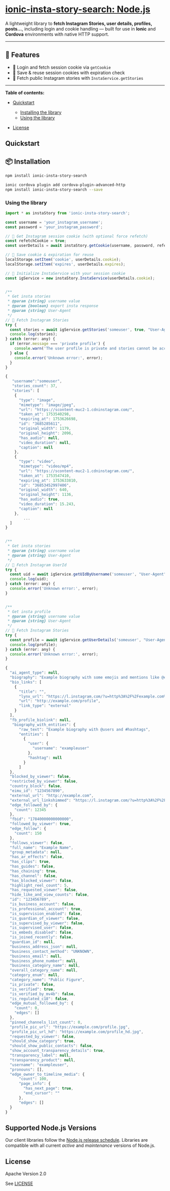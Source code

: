 # [ionic-insta-story-search: Node.js](https://github.com/appit-online/ionic-insta-story-search)

A lightweight library to **fetch Instagram Stories, user details, profiles, posts...**, including login and cookie handling — built for use in **Ionic** and **Cordova** environments with native HTTP support.

---

## 🚀 Features

- 🔐 Login and fetch session cookie via `getCookie`
- 🍪 Save & reuse session cookies with expiration check
- 📖 Fetch public Instagram stories with `InstaService.getStories`
---

**Table of contents:**

* [Quickstart](#quickstart)

  * [Installing the library](#installation)
  * [Using the library](#using-the-library)
* [License](#license)

## Quickstart


## 📦 Installation

```bash
npm install ionic-insta-story-search

ionic cordova plugin add cordova-plugin-advanced-http
npm install ionic-insta-story-search --save
```

### Using the library

```javascript
import * as instaStory from 'ionic-insta-story-search';

const username = 'your_instagram_username';
const password = 'your_instagram_password';

// 🔐 Get Instagram session cookie (with optional force refetch)
const refetchCookie = true;
const userDetails = await instaStory.getCookie(username, password, refetchCookie);

// 💾 Save cookie & expiration for reuse
localStorage.setItem('cookie', userDetails.cookie);
localStorage.setItem('expires', userDetails.expires);

// 📲 Initialize InstaService with your session cookie
const igService = new instaStory.InstaService(userDetails.cookie);


/**
 * Get insta stories
 * @param {string} username value
 * @param {boolean} export insta response
 * @param {string} User-Agent
 */
// 📖 Fetch Instagram Stories
try {
  const stories = await igService.getStories('someuser', true, "User-Agent"); // true = include raw GraphQL data
  console.log(stories);
} catch (error: any) {
  if (error.message === 'private profile') {
    console.warn('The user profile is private and stories cannot be accessed.');
  } else {
    console.error('Unknown error:', error);
  }
}

{
   "username":"someuser",
   "stories_count": 37,
   "stories": [
    {
      "type": "image",
      "mimetype": "image/jpeg",
      "url": "https://scontent-muc2-1.cdninstagram.com/",
      "taken_at": 1753540298,
      "expiring_at": 1753626698,
      "id": "3685285611",
      "original_width": 1179,
      "original_height": 2096,
      "has_audio": null,
      "video_duration": null,
      "caption": null
    },
    {
      "type": "video",
      "mimetype": "video/mp4",
      "url": "https://scontent-muc2-1.cdninstagram.com/",
      "taken_at": 1753547410,
      "expiring_at": 1753633810,
      "id": "36853452997406",
      "original_width": 640,
      "original_height": 1136,
      "has_audio": true,
      "video_duration": 15.243,
      "caption": null
    },
        ...
  ]
}


/**
 * Get insta stories
 * @param {string} username value 
 * @param {string} User-Agent
 */
// 📖 Fetch Instagram UserId
try {
  const uid = await igService.getUIdByUsername('someuser', "User-Agent"); 
  console.log(uid);
} catch (error: any) {
  console.error('Unknown error:', error);
}


/**
 * Get insta profile
 * @param {string} username value
 * @param {string} User-Agent
 */
// 📖 Fetch Instagram Stories
try {
  const profile = await igService.getUserDetails('someuser', "User-Agent");
  console.log(profile);
} catch (error: any) {
  console.error('Unknown error:', error);
}

{
  "ai_agent_type": null,
  "biography": "Example biography with some emojis and mentions like @exampleuser.",
  "bio_links": [
    {
      "title": "",
      "lynx_url": "https://l.instagram.com/?u=http%3A%2F%2Fexample.com%2Fprofile&e=AT123456789",
      "url": "http://example.com/profile",
      "link_type": "external"
    }
  ],
  "fb_profile_biolink": null,
   "biography_with_entities": {
      "raw_text": "Example biography with @users and #hashtags",
      "entities": [
        {
          "user": {
            "username": "exampleuser"
          },
          "hashtag": null
        }
      ]
  },
  "blocked_by_viewer": false,
  "restricted_by_viewer": false,
  "country_block": false,
  "eimu_id": "1234567890",
  "external_url": "http://example.com",
  "external_url_linkshimmed": "https://l.instagram.com/?u=http%3A%2F%2Fexample.com&e=AT123456789",
  "edge_followed_by": {
    "count": 12345
  },
  "fbid": "17840000000000000",
  "followed_by_viewer": true,
  "edge_follow": {
    "count": 150
  },
  "follows_viewer": false,
  "full_name": "Example Name",
  "group_metadata": null,
  "has_ar_effects": false,
  "has_clips": true,
  "has_guides": false,
  "has_chaining": true,
  "has_channel": false,
  "has_blocked_viewer": false,
  "highlight_reel_count": 5,
  "has_requested_viewer": false,
  "hide_like_and_view_counts": false,
  "id": "123456789",
  "is_business_account": false,
  "is_professional_account": true,
  "is_supervision_enabled": false,
  "is_guardian_of_viewer": false,
  "is_supervised_by_viewer": false,
  "is_supervised_user": false,
  "is_embeds_disabled": false,
  "is_joined_recently": false,
  "guardian_id": null,
  "business_address_json": null,
  "business_contact_method": "UNKNOWN",
  "business_email": null,
  "business_phone_number": null,
  "business_category_name": null,
  "overall_category_name": null,
  "category_enum": null,
  "category_name": "Public Figure",
  "is_private": false,
  "is_verified": true,
  "is_verified_by_mv4b": false,
  "is_regulated_c18": false,
  "edge_mutual_followed_by": {
    "count": 0,
    "edges": []
  },
  "pinned_channels_list_count": 0,
  "profile_pic_url": "https://example.com/profile.jpg",
  "profile_pic_url_hd": "https://example.com/profile_hd.jpg",
  "requested_by_viewer": false,
  "should_show_category": true,
  "should_show_public_contacts": false,
  "show_account_transparency_details": true,
  "transparency_label": null,
  "transparency_product": null,
  "username": "exampleuser",
  "pronouns": [],
  "edge_owner_to_timeline_media": {
      "count": 100,
      "page_info": {
        "has_next_page": true,
        "end_cursor": ""
      },
      "edges": []
  }
}


```

## Supported Node.js Versions

Our client libraries follow the [Node.js release schedule](https://nodejs.org/en/about/releases/).
Libraries are compatible with all current _active_ and _maintenance_ versions of
Node.js.

## License

Apache Version 2.0

See [LICENSE](https://github.com/appit-online/ionic-insta-story-search/blob/master/LICENSE)
